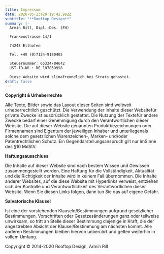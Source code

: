 ```yaml
---
title: Impressum
date: 2020-05-23T20:19:42.992Z
subtitle: "**Rooftop Design**"
summary: |-
  Armin Rill, Dipl.-Des. (FH)

  Frankenstrasse 14/1

  74248 Ellhofen

  Tel. +49 (0)7134-9180405

  Steuernummer: 65334/84642
  UST-ID-NR.: DE 187839998

  Diese Website wird klimafreundlich bei Strato gehostet.
draft: false
---
```

**Copyright & Urheberrechte**

Alle Texte, Bilder sowie das Layout dieser Seiten sind weltweit urheberrechtlich geschützt. Die Verwendung der Inhalte dieser Websitefür private Zwecke ist ausdrücklich gestattet. Die Nutzung der Textefür andere Zwecke bedarf einer Genehmigung durch den Verantwortlichen dieser Website. Die auf dieser Website genannten Produktbezeichnungen oder Firmennamen sind Eigentum der jeweiligen Inhaber und unterliegenals solche dem gesetzlichen Warenzeichen-, Marken- und/oder Patentrechtlichen Schutz. Ein Gegendarstellungsanspruch gilt nur imSinne des §10 MdStV.



**Haftungsausschluss**

Die Inhalte auf dieser Website sind nach bestem Wissen und Gewissen zusammengestellt worden. Eine Haftung für die Vollständigkeit, Aktualität und die Richtigkeit der Inhalte wird in keinem Fall übernommen. Die Inhalte anderer Websites, auf die diese Website mit Hyperlinks verweist, entziehen sich der Kontrolle und Verantwortlichkeit des Verantwortlichen dieser Website. Wenn Sie diesen Links folgen, dann tun Sie das auf eigene Gefahr.



**Salvatorische Klausel**

Ist eine der vorstehenden Klauseln/Bestimmungen aufgrund gesetzlicher Bestimmungen, Vorschriften oder Gesetzesänderungen ganz oder teilweise unwirksam, so tritt an Stelle dieser Bestimmung diejenige in Kraft, die der angestrebten Absicht der Klausel/Bestimmung am nächsten kommt. Alle anderen Bestimmungen bleiben hiervon unberührt und gelten weiterhin in vollem Umfang.



Copyright © 2014-2020 Rooftop Design, Armin Rill